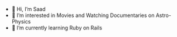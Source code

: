 - 👋 Hi, I’m Saad
- 👀 I’m interested in Movies and Watching Documentaries on Astro-Physics
- 🌱 I’m currently learning Ruby on Rails

<!---
SaadIshtiaq-Devsinc/SaadIshtiaq-Devsinc is a ✨ special ✨ repository because its `README.md` (this file) appears on your GitHub profile.
You can click the Preview link to take a look at your changes.
--->
